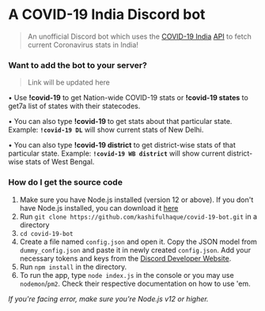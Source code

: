 # A COVID-19 India Discord bot

> An unofficial Discord bot which uses the [COVID-19 India](https://www.covid19india.org/) [API](https://github.com/covid19india/api) to fetch current Coronavirus stats in India!

### Want to add the bot to your server?

> Link will be updated here

• Use **!covid-19** to get Nation-wide COVID-19 stats or **!covid-19 states** to get7a list of states with their statecodes.

• You can also type **!covid-19 <statecode>** to get stats about that particular state. Example: **`!covid-19 DL`** will show current stats of New Delhi.

• You can also type **!covid-19 <statecode> district** to get district-wise stats of that particular state. Example: **`!covid-19 WB district`** will show current district-wise stats of West Bengal.

### How do I get the source code

1. Make sure you have Node.js installed (version 12 or above). If you don't have Node.js installed, you can download it [here](https://nodejs.org/en/)
2. Run `git clone https://github.com/kashifulhaque/covid-19-bot.git` in a directory
3. `cd covid-19-bot`
4. Create a file named `config.json` and open it. Copy the JSON model from `dummy_config.json` and paste it in newly created `config.json`. Add your necessary tokens and keys from the [Discord Developer Website](https://discordapp.com/developers/applications).
5. Run `npm install` in the directory.
6. To run the app, type `node index.js` in the console or you may use `nodemon`/`pm2`. Check their respective documentation on how to use 'em.

_If you're facing error, make sure you're Node.js v12 or higher._
